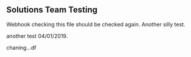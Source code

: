 ## Solutions Team Testing

Webhook checking this file should be checked again. Another silly test.

another test 04/01/2019.

chaning...df